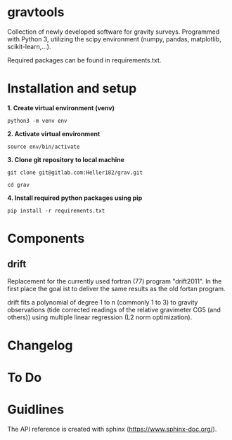 # gravtools

Collection of newly developed software for gravity surveys. Programmed with Python 3, utilizing the scipy environment (numpy, pandas, matplotlib, scikit-learn,...).

Required packages can be found in requirements.txt.


# Installation and setup

**1.  Create virtual environment (venv)**

`python3 -m venv env`


**2. Activate virtual environment**

`source env/bin/activate`


**3. Clone git repository to local machine**

`git clone git@gitlab.com:Heller182/grav.git`

`cd grav`


**4. Install required python packages using pip**

`pip install -r requirements.txt`




# Components

## drift
Replacement for the currently used fortran (77) program "drift2011". In the first place the goal ist to deliver the same results as the old fortan program.

drift fits a polynomial of degree 1 to n (commonly 1 to 3) to gravity observations (tide corrected readings of the relative gravimeter CG5 (and others)) using multiple linear regression (L2 norm optimization).



# Changelog


# To Do


# Guidlines

The API reference is created with sphinx (https://www.sphinx-doc.org/).